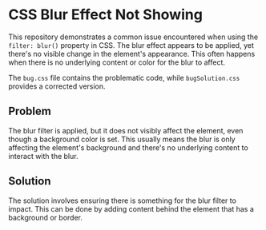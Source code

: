 # CSS Blur Effect Not Showing

This repository demonstrates a common issue encountered when using the `filter: blur()` property in CSS.  The blur effect appears to be applied, yet there's no visible change in the element's appearance. This often happens when there is no underlying content or color for the blur to affect.

The `bug.css` file contains the problematic code, while `bugSolution.css` provides a corrected version.

## Problem
The blur filter is applied, but it does not visibly affect the element, even though a background color is set.  This usually means the blur is only affecting the element's background and there's no underlying content to interact with the blur. 

## Solution
The solution involves ensuring there is something for the blur filter to impact.  This can be done by adding content behind the element that has a background or border.